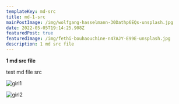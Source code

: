 ```yaml
---
templateKey: md-src
title: md-1-src
mainPostImage: /img/wolfgang-hasselmann-30Dathp6EQs-unsplash.jpg
date: 2022-05-05T19:14:25.908Z
featuredPost: true
featuredImage: /img/fethi-bouhaouchine-n47AJY-E99E-unsplash.jpg
description: 1 md src file
---
```

**1 md src file**

test md file src

![girl1](/img/mahsa-gholami-4x8liUBelKo-unsplash.jpg "girl1")

![girl2](https://images.unsplash.com/photo-1648737966762-1c8921f9b976?ixlib=rb-1.2.1&ixid=MnwxMjA3fDF8MHxwaG90by1wYWdlfHx8fGVufDB8fHx8&auto=format&fit=crop&w=2072&q=80 "girl2")